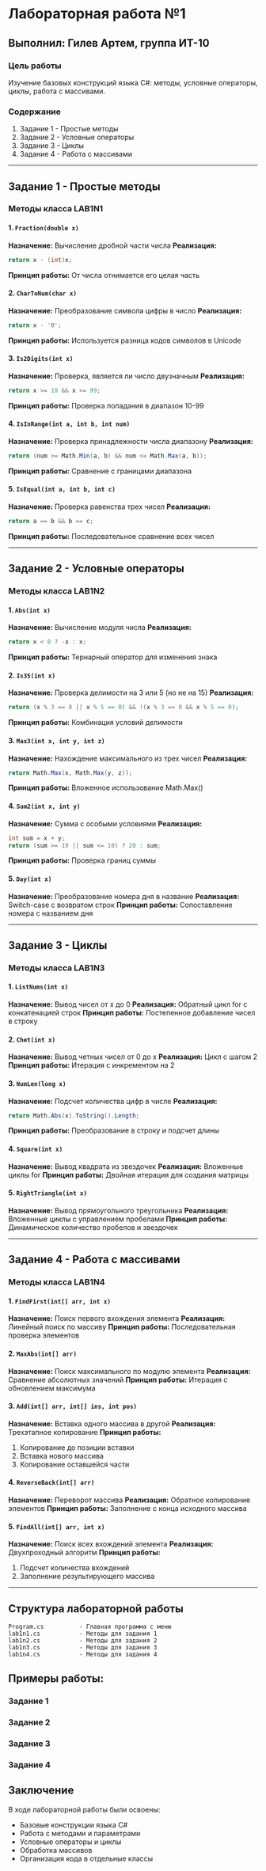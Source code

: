 # Лабораторная работа №1
## Выполнил: Гилев Артем, группа ИТ-10

### Цель работы
Изучение базовых конструкций языка C#: методы, условные операторы, циклы, работа с массивами.

### Содержание
1. Задание 1 - Простые методы
2. Задание 2 - Условные операторы
3. Задание 3 - Циклы
4. Задание 4 - Работа с массивами

---

## Задание 1 - Простые методы

### Методы класса LAB1N1

#### 1. `Fraction(double x)`
**Назначение:** Вычисление дробной части числа
**Реализация:** 
```csharp
return x - (int)x;
```
**Принцип работы:** От числа отнимается его целая часть

#### 2. `CharToNum(char x)`
**Назначение:** Преобразование символа цифры в число
**Реализация:**
```csharp
return x - '0';
```
**Принцип работы:** Используется разница кодов символов в Unicode

#### 3. `Is2Digits(int x)`
**Назначение:** Проверка, является ли число двузначным
**Реализация:**
```csharp
return x >= 10 && x <= 99;
```
**Принцип работы:** Проверка попадания в диапазон 10-99

#### 4. `IsInRange(int a, int b, int num)`
**Назначение:** Проверка принадлежности числа диапазону
**Реализация:**
```csharp
return (num >= Math.Min(a, b) && num <= Math.Max(a, b));
```
**Принцип работы:** Сравнение с границами диапазона

#### 5. `IsEqual(int a, int b, int c)`
**Назначение:** Проверка равенства трех чисел
**Реализация:**
```csharp
return a == b && b == c;
```
**Принцип работы:** Последовательное сравнение всех чисел

---

## Задание 2 - Условные операторы

### Методы класса LAB1N2

#### 1. `Abs(int x)`
**Назначение:** Вычисление модуля числа
**Реализация:**
```csharp
return x < 0 ? -x : x;
```
**Принцип работы:** Тернарный оператор для изменения знака

#### 2. `Is35(int x)`
**Назначение:** Проверка делимости на 3 или 5 (но не на 15)
**Реализация:**
```csharp
return (x % 3 == 0 || x % 5 == 0) && !(x % 3 == 0 && x % 5 == 0);
```
**Принцип работы:** Комбинация условий делимости

#### 3. `Max3(int x, int y, int z)`
**Назначение:** Нахождение максимального из трех чисел
**Реализация:**
```csharp
return Math.Max(x, Math.Max(y, z));
```
**Принцип работы:** Вложенное использование Math.Max()

#### 4. `Sum2(int x, int y)`
**Назначение:** Сумма с особыми условиями
**Реализация:**
```csharp
int sum = x + y;
return (sum >= 19 || sum <= 10) ? 20 : sum;
```
**Принцип работы:** Проверка границ суммы

#### 5. `Day(int x)`
**Назначение:** Преобразование номера дня в название
**Реализация:** Switch-case с возвратом строк
**Принцип работы:** Сопоставление номера с названием дня

---

## Задание 3 - Циклы

### Методы класса LAB1N3

#### 1. `ListNums(int x)`
**Назначение:** Вывод чисел от x до 0
**Реализация:** Обратный цикл for с конкатенацией строк
**Принцип работы:** Постепенное добавление чисел в строку

#### 2. `Chet(int x)`
**Назначение:** Вывод четных чисел от 0 до x
**Реализация:** Цикл с шагом 2
**Принцип работы:** Итерация с инкрементом на 2

#### 3. `NumLen(long x)`
**Назначение:** Подсчет количества цифр в числе
**Реализация:**
```csharp
return Math.Abs(x).ToString().Length;
```
**Принцип работы:** Преобразование в строку и подсчет длины

#### 4. `Square(int x)`
**Назначение:** Вывод квадрата из звездочек
**Реализация:** Вложенные циклы for
**Принцип работы:** Двойная итерация для создания матрицы

#### 5. `RightTriangle(int x)`
**Назначение:** Вывод прямоугольного треугольника
**Реализация:** Вложенные циклы с управлением пробелами
**Принцип работы:** Динамическое количество пробелов и звездочек

---

## Задание 4 - Работа с массивами

### Методы класса LAB1N4

#### 1. `FindFirst(int[] arr, int x)`
**Назначение:** Поиск первого вхождения элемента
**Реализация:** Линейный поиск по массиву
**Принцип работы:** Последовательная проверка элементов

#### 2. `MaxAbs(int[] arr)`
**Назначение:** Поиск максимального по модулю элемента
**Реализация:** Сравнение абсолютных значений
**Принцип работы:** Итерация с обновлением максимума

#### 3. `Add(int[] arr, int[] ins, int pos)`
**Назначение:** Вставка одного массива в другой
**Реализация:** Трехэтапное копирование
**Принцип работы:** 
1. Копирование до позиции вставки
2. Вставка нового массива
3. Копирование оставшейся части

#### 4. `ReverseBack(int[] arr)`
**Назначение:** Переворот массива
**Реализация:** Обратное копирование элементов
**Принцип работы:** Заполнение с конца исходного массива

#### 5. `FindAll(int[] arr, int x)`
**Назначение:** Поиск всех вхождений элемента
**Реализация:** Двухпроходный алгоритм
**Принцип работы:** 
1. Подсчет количества вхождений
2. Заполнение результирующего массива

---

## Структура лабораторной работы

```
Program.cs          - Главная программа с меню
lab1n1.cs           - Методы для задания 1
lab1n2.cs           - Методы для задания 2  
lab1n3.cs           - Методы для задания 3
lab1n4.cs           - Методы для задания 4
```

## Примеры работы:

### Задание 1

### Задание 2  

### Задание 3

### Задание 4

## Заключение

В ходе лабораторной работы были освоены:
- Базовые конструкции языка C#
- Работа с методами и параметрами
- Условные операторы и циклы
- Обработка массивов
- Организация кода в отдельные классы

